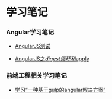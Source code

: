 # 学习笔记

### Angular学习笔记

* [AngularJS测试](201608/02.md)

* [AngularJS之$digest循环和$apply](201608/04.md)

### 前端工程相关学习笔记

* [学习“一种基于gulp的angular解决方案”](201608/03.md)
